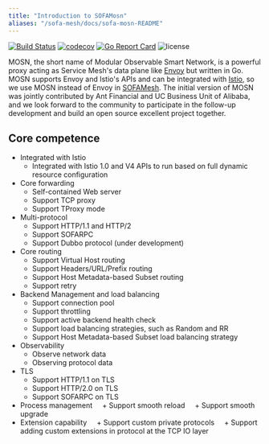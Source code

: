 ```yaml
---
title: "Introduction to SOFAMosn"
aliases: "/sofa-mesh/docs/sofa-mosn-README"
---
```


[![Build Status](https://travis-ci.org/alipay/sofa-mosn.svg?branch=master)](https://travis-ci.org/alipay/sofa-mosn)
[![codecov](https://codecov.io/gh/alipay/sofa-mosn/branch/master/graph/badge.svg)](https://codecov.io/gh/alipay/sofa-mosn)
[![Go Report Card](https://goreportcard.com/badge/github.com/sofastack/sofa-mosn)](https://goreportcard.com/report/github.com/sofastack/sofa-mosn)
![license](https://img.shields.io/badge/license-Apache--2.0-green.svg)

MOSN, the short name of Modular Observable Smart Network, is a powerful proxy acting as Service Mesh's data plane like [Envoy](https://www.envoyproxy.io/) but written in Go. MOSN supports Envoy and Istio's APIs and can be integrated with [Istio](https://istio.io/), so we use MOSN instead of Envoy in [SOFAMesh](https://github.com/sofastack/sofa-mesh). The initial version of MOSN was jointly contributed by Ant Financial and UC Business Unit of Alibaba, and we look forward to the community to participate in the follow-up development and build an open source excellent project together.

## Core competence

+ Integrated with Istio
  + Integrated with Istio 1.0 and V4 APIs to run based on full dynamic resource configuration
+ Core forwarding
  + Self-contained Web server
  + Support TCP proxy
  + Support TProxy mode
+ Multi-protocol
  + Support HTTP/1.1 and HTTP/2
  + Support SOFARPC
  + Support Dubbo protocol (under development)
+ Core routing
  + Support Virtual Host routing
  + Support Headers/URL/Prefix routing
  + Support Host Metadata-based Subset routing
  + Support retry
+ Backend Management and load balancing
  + Support connection pool
  + Support throttling
  + Support active backend health check
  + Support load balancing strategies, such as Random and RR
  + Support Host Metadata-based Subset load balancing strategy
+ Observability
  + Observe network data
  + Observing protocol data
+ TLS
  + Support HTTP/1.1 on TLS
  + Support HTTP/2.0 on TLS
  + Support SOFARPC on TLS
+ Process management
    + Support smooth reload
    + Support smooth upgrade
+ Extension capability
    + Support custom private protocols
    + Support adding custom extensions in protocol at the TCP IO layer
